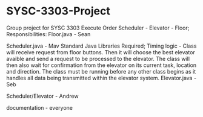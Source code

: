 # SYSC-3303-Project
Group project for SYSC 3303
Execute Order Scheduler - Elevator - Floor;
Responsibilities:
Floor.java - Sean

Scheduler.java - Mav
Standard Java Libraries Required;
Timing logic - Class will receive request from floor buttons. Then it will choose the best elevator avaible and send a request to be processed to the elevator. The class will then also wait for confirmation from the elevator on its current task, location and direction.
The class must be running before any other class begins as it handles all data being transmitted within the elevator system.
Elevator.java - Seb

Scheduler/Elevator - Andrew

documentation - everyone
 
